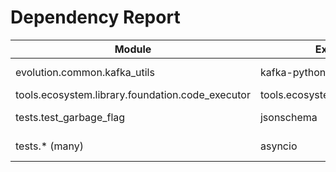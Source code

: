 # Dependency Report

| Module | External Imports | Notes |
| --- | --- | --- |
| evolution.common.kafka_utils | kafka-python | used for Kafka messaging |
| tools.ecosystem.library.foundation.code_executor | tools.ecosystem.protocols.native_bridge | internal bridge |
| tests.test_garbage_flag | jsonschema | ModuleNotFoundError during tests |
| tests.* (many) | asyncio | async tests require pytest-asyncio plugin |
